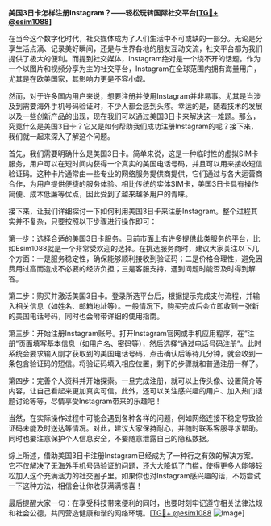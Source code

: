 **美国3日卡怎样注册Instagram？——轻松玩转国际社交平台[[TG💪+ @esim1088](https://t.me/s/esim1088)]**

在当今这个数字化时代，社交媒体成为了人们生活中不可或缺的一部分。无论是分享生活点滴、记录美好瞬间，还是与世界各地的朋友互动交流，社交平台都为我们提供了极大的便利。而提到社交媒体，Instagram绝对是一个绕不开的话题。作为一个以图片和视频分享为主的社交平台，Instagram在全球范围内拥有海量用户，尤其是在欧美国家，其影响力更是不容小觑。

然而，对于许多国内用户来说，想要注册并使用Instagram并非易事。尤其是当涉及到需要海外手机号码验证时，不少人都会感到头疼。幸运的是，随着技术的发展以及一些创新产品的出现，现在我们可以通过美国3日卡来解决这一难题。那么，究竟什么是美国3日卡？它又是如何帮助我们成功注册Instagram的呢？接下来，我们就一起来深入了解这个问题。

首先，我们需要明确什么是美国3日卡。简单来说，这是一种临时性的虚拟SIM卡服务，用户可以在短时间内获得一个真实的美国电话号码，并且可以用来接收短信验证码。这种卡片通常由一些专业的网络服务提供商提供，它们通过与各大运营商合作，为用户提供便捷的服务体验。相比传统的实体SIM卡，美国3日卡具有操作简便、成本低廉等优点，因此受到了越来越多用户的青睐。

接下来，让我们详细探讨一下如何利用美国3日卡来注册Instagram。整个过程其实并不复杂，只要按照以下步骤进行操作即可：

第一步：选择合适的美国3日卡服务。目前市面上有许多提供此类服务的平台，比如Esim1088就是一个非常受欢迎的选择。在挑选服务商时，建议大家关注以下几个方面：一是服务稳定性，确保能够顺利接收到验证码；二是价格合理性，避免因费用过高而造成不必要的经济负担；三是客服支持，遇到问题时能否及时得到解答。

第二步：购买并激活美国3日卡。登录所选平台后，根据提示完成支付流程，并输入相关信息（如姓名、邮箱地址等）。一般情况下，购买完成后会立即收到一张新的美国电话号码，同时也会附带详细的使用指南。

第三步：开始注册Instagram账号。打开Instagram官网或手机应用程序，在“注册”页面填写基本信息（如用户名、密码等），然后选择“通过电话号码注册”。此时系统会要求输入刚才获取到的美国电话号码，点击确认后等待几分钟，就会收到一条包含验证码的短信。将验证码填入相应位置，剩下的步骤就和普通注册一样了。

第四步：完善个人资料并开始探索。一旦完成注册，就可以上传头像、设置简介等内容，让自己看起来更加真实可信。此外，还可以关注感兴趣的用户、加入热门话题讨论等等，尽情享受Instagram带来的乐趣吧！

当然，在实际操作过程中可能会遇到各种各样的问题，例如网络连接不稳定导致验证码未能及时送达等情况。对此，建议大家保持耐心，并随时联系客服寻求帮助。同时也要注意保护个人信息安全，不要随意泄露自己的隐私数据。

综上所述，借助美国3日卡注册Instagram已经成为了一种行之有效的解决方案。它不仅解决了无海外手机号码验证的问题，还大大降低了门槛，使得更多人能够轻松加入这个充满活力的社交圈子里。如果你也对Instagram感兴趣的话，不妨尝试一下这种方法，相信会让你收获满满惊喜！

最后提醒大家一句：在享受科技带来便利的同时，也要时刻牢记遵守相关法律法规和社会公德，共同营造健康和谐的网络环境。[[TG💪+ @esim1088](https://t.me/s/esim1088) ![Image](https://i.postimg.cc/4NQfJmqS/Snipaste-2025-05-13-00-14-12.png)]